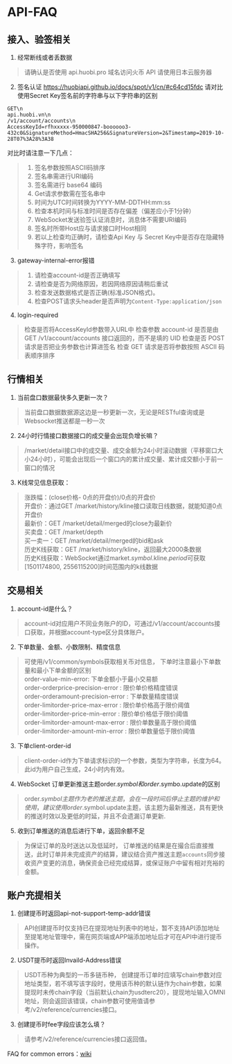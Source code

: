 # API-FAQ

## 接入、验签相关

1. 经常断线或者丢数据
> 请确认是否使用 api.huobi.pro 域名访问火币 API
> 请使用日本云服务器

2. 签名认证
https://huobiapi.github.io/docs/spot/v1/cn/#c64cd15fdc
请对比使用Secret Key签名前的字符串与以下字符串的区别
```
GET\n
api.huobi.vn\n
/v1/account/accounts\n
AccessKeyId=rfhxxxxx-950000847-boooooo3-432c0&SignatureMethod=HmacSHA256&SignatureVersion=2&Timestamp=2019-10-28T07%3A28%3A38
```
对比时请注意一下几点：
> 1) 签名参数按照ASCII码排序
> 2) 签名串需进行URI编码
> 3) 签名需进行 base64 编码
> 4) Get请求参数需在签名串中
> 5) 时间为UTC时间转换为YYYY-MM-DDTHH:mm:ss
> 6) 检查本机时间与标准时间是否存在偏差（偏差应小于1分钟）
> 7) WebSocket发送验签认证消息时，消息体不需要URI编码
> 8) 签名时所带Host应与请求接口时Host相同
> 9) 若以上检查均正确时，请检查Api Key 与 Secret Key中是否存在隐藏特殊字符，影响签名

3. gateway-internal-error报错
> 1) 请检查account-id是否正确填写
> 2) 请检查是否为网络原因，若因网络原因请稍后重试
> 3) 检查发送数据格式是否正确(标准JSON格式)。
> 4) 检查POST请求头header是否声明为`Content-Type:application/json`

4. login-required
> 检查是否将AccessKeyId参数带入URL中
> 检查参数 account-id 是否是由 GET /v1/account/accounts 接口返回的，而不是填的 UID
> 检查是否 POST 请求是否把业务参数也计算进签名
> 检查 GET 请求是否将参数按照 ASCII 码表顺序排序

## 行情相关
1. 当前盘口数据最快多久更新一次？

> 当前盘口数据数据源这边是一秒更新一次，无论是RESTful查询或是Websocket推送都是一秒一次

2. 24小时行情接口数据接口的成交量会出现负增长嘛？
> /market/detail接口中的成交量、成交金额为24小时滚动数据（平移窗口大小24小时），可能会出现后一个窗口内的累计成交量、累计成交额小于前一窗口的情况

3. K线常见信息获取：
> 涨跌幅：(close价格- 0点的开盘价)/0点的开盘价  
> 开盘价：通过GET /market/history/kline接口读取日线数据，就能知道0点开盘价  
> 最新价：GET /market/detail/merged的close为最新价  
> 买卖盘：GET /market/depth  
> 买一卖一：GET /market/detail/merged的bid和ask  
> 历史K线获取：GET /market/history/kline，返回最大2000条数据  
> 历史K线获取：WebSocket通过market.$symbol$.kline.$period$可获取[1501174800, 2556115200]时间范围内的k线数据  


## 交易相关
1. account-id是什么？
> account-id对应用户不同业务账户的ID，可通过/v1/account/accounts接口获取，并根据account-type区分具体账户。

2. 下单数量、金额、小数限制、精度信息
> 可使用/v1/common/symbols获取相关币对信息， 下单时注意最小下单数量和最小下单金额的区别  
> order-value-min-error: 下单金额小于最小交易额    
> order-orderprice-precision-error : 限价单价格精度错误  
> order-orderamount-precision-error : 下单数量精度错误  
> order-limitorder-price-max-error : 限价单价格高于限价阈值  
> order-limitorder-price-min-error : 限价单价格低于限价阈值  
> order-limitorder-amount-max-error : 限价单数量高于限价阈值  
> order-limitorder-amount-min-error : 限价单数量低于限价阈值  

3. 下单client-order-id
> client-order-id作为下单请求标识的一个参数，类型为字符串，长度为64。 此id为用户自己生成，24小时内有效。

4. WebSocket 订单更新推送主题order.$symbol 和 order.$symbo.update的区别
> order.$symbol 主题作为老的推送主题，会在一段时间后停止主题的维护和使用， 建议使用order.$symbol.update主题，该主题为最新推送，具有更快的推送时效以及更低的时延，并且不会遗漏订单更新.

5. 收到订单推送的消息后进行下单，返回余额不足
> 为保证订单的及时送达以及低延时， 订单推送的结果是在撮合后直接推送，此时订单并未完成资产的结算，建议结合资产推送主题``accounts``同步接收资产变更的消息，确保资金已经完成结算，或保证账户中留有相对充裕的金额。


## 账户充提相关
1. 创建提币时返回api-not-support-temp-addr错误
> API创建提币时仅支持已在提现地址列表中的地址，暂不支持API添加地址至提笔地址管理中，需在网页端或APP端添加地址后才可在API中进行提币操作。
2. USDT提币时返回Invaild-Address错误
> USDT币种为典型的一币多链币种， 创建提币订单时应填写chain参数对应地址类型，若不填写该字段时，使用该币种的默认链作为chain参数，如果提现时未传chain字段（当前默认chain为usdterc20），提现地址输入OMNI地址，则会返回该错误，chain参数可使用值请参考/v2/reference/currencies接口。
3. 创建提币时fee字段应该怎么填？
> 请参考/v2/reference/currencies接口返回值。
 
FAQ for common errors：[wiki](https://github.com/huobiapi/API-FAQ/wiki)
